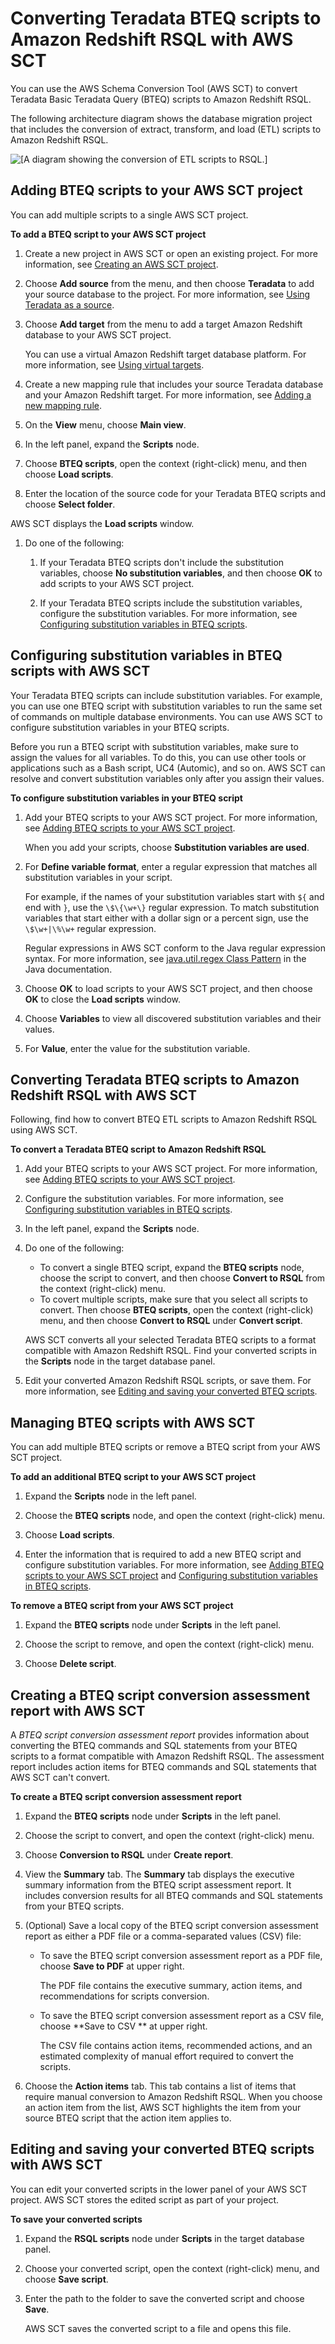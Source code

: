 # Converting Teradata BTEQ scripts to Amazon Redshift RSQL with AWS SCT<a name="CHAP-converting-bteq-rsql"></a>

You can use the AWS Schema Conversion Tool \(AWS SCT\) to convert Teradata Basic Teradata Query \(BTEQ\) scripts to Amazon Redshift RSQL\.

The following architecture diagram shows the database migration project that includes the conversion of extract, transform, and load \(ETL\) scripts to Amazon Redshift RSQL\.

![\[A diagram showing the conversion of ETL scripts to RSQL.\]](http://docs.aws.amazon.com/SchemaConversionTool/latest/userguide/images/redshift-rsql-conversion.png)

## Adding BTEQ scripts to your AWS SCT project<a name="CHAP-converting-bteq-rsql-create"></a>

You can add multiple scripts to a single AWS SCT project\. 

**To add a BTEQ script to your AWS SCT project**

1. Create a new project in AWS SCT or open an existing project\. For more information, see [Creating an AWS SCT project](CHAP_UserInterface.md#CHAP_UserInterface.Project)\. 

1. Choose **Add source** from the menu, and then choose **Teradata** to add your source database to the project\. For more information, see [Using Teradata as a source](CHAP_Source.Teradata.md)\.

1. Choose **Add target** from the menu to add a target Amazon Redshift database to your AWS SCT project\.

   You can use a virtual Amazon Redshift target database platform\. For more information, see [Using virtual targets](CHAP_Mapping.VirtualTargets.md)\.

1. Create a new mapping rule that includes your source Teradata database and your Amazon Redshift target\. For more information, see [Adding a new mapping rule](CHAP_Mapping.New.md)\. 

1. On the **View** menu, choose **Main view**\.

1. In the left panel, expand the **Scripts** node\.

1.  Choose **BTEQ scripts**, open the context \(right\-click\) menu, and then choose **Load scripts**\.

1.  Enter the location of the source code for your Teradata BTEQ scripts and choose **Select folder**\.

   AWS SCT displays the **Load scripts** window\.

1. Do one of the following:

   1. If your Teradata BTEQ scripts don't include the substitution variables, choose **No substitution variables**, and then choose **OK** to add scripts to your AWS SCT project\.

   1. If your Teradata BTEQ scripts include the substitution variables, configure the substitution variables\. For more information, see [Configuring substitution variables in BTEQ scripts](#CHAP-converting-bteq-rsql-variables)\.

## Configuring substitution variables in BTEQ scripts with AWS SCT<a name="CHAP-converting-bteq-rsql-variables"></a>

Your Teradata BTEQ scripts can include substitution variables\. For example, you can use one BTEQ script with substitution variables to run the same set of commands on multiple database environments\. You can use AWS SCT to configure substitution variables in your BTEQ scripts\. 

Before you run a BTEQ script with substitution variables, make sure to assign the values for all variables\. To do this, you can use other tools or applications such as a Bash script, UC4 \(Automic\), and so on\. AWS SCT can resolve and convert substitution variables only after you assign their values\. 

**To configure substitution variables in your BTEQ script**

1. Add your BTEQ scripts to your AWS SCT project\. For more information, see [Adding BTEQ scripts to your AWS SCT project](#CHAP-converting-bteq-rsql-create)\. 

   When you add your scripts, choose **Substitution variables are used**\.

1. For **Define variable format**, enter a regular expression that matches all substitution variables in your script\.

   For example, if the names of your substitution variables start with `${` and end with `}`, use the `\$\{\w+\}` regular expression\. To match substitution variables that start either with a dollar sign or a percent sign, use the `\$\w+|\%\w+` regular expression\.

   Regular expressions in AWS SCT conform to the Java regular expression syntax\. For more information, see [java\.util\.regex Class Pattern](https://docs.oracle.com/javase/6/docs/api/java/util/regex/Pattern.html) in the Java documentation\.

1. Choose **OK** to load scripts to your AWS SCT project, and then choose **OK** to close the **Load scripts** window\.

1. Choose **Variables** to view all discovered substitution variables and their values\.

1. For **Value**, enter the value for the substitution variable\.

## Converting Teradata BTEQ scripts to Amazon Redshift RSQL with AWS SCT<a name="CHAP-converting-bteq-rsql-convert"></a>

Following, find how to convert BTEQ ETL scripts to Amazon Redshift RSQL using AWS SCT\. 

**To convert a Teradata BTEQ script to Amazon Redshift RSQL**

1. Add your BTEQ scripts to your AWS SCT project\. For more information, see [Adding BTEQ scripts to your AWS SCT project](#CHAP-converting-bteq-rsql-create)\.

1. Configure the substitution variables\. For more information, see [Configuring substitution variables in BTEQ scripts](#CHAP-converting-bteq-rsql-variables)\.

1. In the left panel, expand the **Scripts** node\.

1. Do one of the following:
   + To convert a single BTEQ script, expand the **BTEQ scripts** node, choose the script to convert, and then choose **Convert to RSQL** from the context \(right\-click\) menu\.
   + To covert multiple scripts, make sure that you select all scripts to convert\. Then choose **BTEQ scripts**, open the context \(right\-click\) menu, and then choose **Convert to RSQL** under **Convert script**\. 

   AWS SCT converts all your selected Teradata BTEQ scripts to a format compatible with Amazon Redshift RSQL\. Find your converted scripts in the **Scripts** node in the target database panel\.

1. Edit your converted Amazon Redshift RSQL scripts, or save them\. For more information, see [Editing and saving your converted BTEQ scripts](#CHAP-converting-bteq-rsql-save)\.

## Managing BTEQ scripts with AWS SCT<a name="CHAP-converting-bteq-rsql-manage"></a>

You can add multiple BTEQ scripts or remove a BTEQ script from your AWS SCT project\.

**To add an additional BTEQ script to your AWS SCT project**

1. Expand the **Scripts** node in the left panel\.

1. Choose the **BTEQ scripts** node, and open the context \(right\-click\) menu\.

1. Choose **Load scripts**\.

1. Enter the information that is required to add a new BTEQ script and configure substitution variables\. For more information, see [Adding BTEQ scripts to your AWS SCT project](#CHAP-converting-bteq-rsql-create) and [Configuring substitution variables in BTEQ scripts](#CHAP-converting-bteq-rsql-variables)\.

**To remove a BTEQ script from your AWS SCT project**

1. Expand the **BTEQ scripts** node under **Scripts** in the left panel\.

1. Choose the script to remove, and open the context \(right\-click\) menu\.

1. Choose **Delete script**\.

## Creating a BTEQ script conversion assessment report with AWS SCT<a name="CHAP-converting-bteq-rsql-assessment"></a>

A *BTEQ script conversion assessment report* provides information about converting the BTEQ commands and SQL statements from your BTEQ scripts to a format compatible with Amazon Redshift RSQL\. The assessment report includes action items for BTEQ commands and SQL statements that AWS SCT can't convert\. 

**To create a BTEQ script conversion assessment report**

1. Expand the **BTEQ scripts** node under **Scripts** in the left panel\.

1. Choose the script to convert, and open the context \(right\-click\) menu\.

1. Choose **Conversion to RSQL** under **Create report**\.

1. View the **Summary** tab\. The **Summary** tab displays the executive summary information from the BTEQ script assessment report\. It includes conversion results for all BTEQ commands and SQL statements from your BTEQ scripts\. 

1. \(Optional\) Save a local copy of the BTEQ script conversion assessment report as either a PDF file or a comma\-separated values \(CSV\) file:
   + To save the BTEQ script conversion assessment report as a PDF file, choose **Save to PDF** at upper right\.

      The PDF file contains the executive summary, action items, and recommendations for scripts conversion\.
   + To save the BTEQ script conversion assessment report as a CSV file, choose **Save to CSV ** at upper right\.

     The CSV file contains action items, recommended actions, and an estimated complexity of manual effort required to convert the scripts\.

1. Choose the **Action items** tab\. This tab contains a list of items that require manual conversion to Amazon Redshift RSQL\. When you choose an action item from the list, AWS SCT highlights the item from your source BTEQ script that the action item applies to\. 

## Editing and saving your converted BTEQ scripts with AWS SCT<a name="CHAP-converting-bteq-rsql-save"></a>

You can edit your converted scripts in the lower panel of your AWS SCT project\. AWS SCT stores the edited script as part of your project\.

**To save your converted scripts**

1. Expand the **RSQL scripts** node under **Scripts** in the target database panel\.

1. Choose your converted script, open the context \(right\-click\) menu, and choose **Save script**\.

1. Enter the path to the folder to save the converted script and choose **Save**\.

   AWS SCT saves the converted script to a file and opens this file\.
